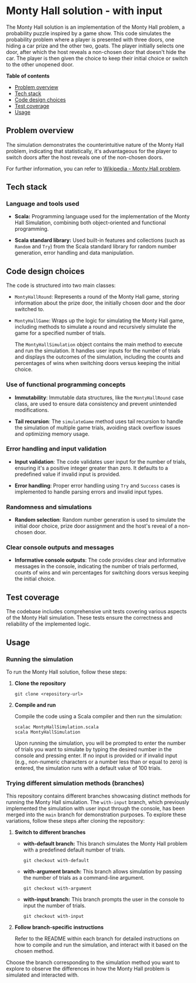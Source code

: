 # Monty Hall solution - with input

The Monty Hall solution is an implementation of the Monty Hall problem, a probability puzzle inspired by a game show. This code simulates the probability problem where a player is presented with three doors, one hiding a car prize and the other two, goats. The player initially selects one door, after which the host reveals a non-chosen door that doesn't hide the car. The player is then given the choice to keep their initial choice or switch to the other unopened door.

**Table of contents**

- [Problem overview](#problem-overview)
- [Tech stack](#tech-stack)
- [Code design choices](#code-design-choices)
- [Test coverage](#test-coverage)
- [Usage](#usage)

## Problem overview

The simulation demonstrates the counterintuitive nature of the Monty Hall problem, indicating that statistically, it's advantageous for the player to switch doors after the host reveals one of the non-chosen doors.

For further information, you can refer to [Wikipedia - Monty Hall problem](https://en.wikipedia.org/wiki/Monty_Hall_problem).

## Tech stack

### Language and tools used

- **Scala:** Programming language used for the implementation of the Monty Hall Simulation, combining both object-oriented and functional programming.

- **Scala standard library:** Used built-in features and collections (such as `Random` and `Try`) from the Scala standard library for random number generation, error handling and data manipulation.

## Code design choices

The code is structured into two main classes:

- `MontyHallRound`: Represents a round of the Monty Hall game, storing information about the prize door, the initially chosen door and the door switched to.

- `MontyHallGame`: Wraps up the logic for simulating the Monty Hall game, including methods to simulate a round and recursively simulate the game for a specified number of trials.

  The `MontyHallSimulation` object contains the main method to execute and run the simulation. It handles user inputs for the number of trials and displays the outcomes of the simulation, including the counts and percentages of wins when switching doors versus keeping the initial choice.

### Use of functional programming concepts

- **Immutability**: Immutable data structures, like the `MontyHallRound` case class, are used to ensure data consistency and prevent unintended modifications.

- **Tail recursion**: The `simulateGame` method uses tail recursion to handle the simulation of multiple game trials, avoiding stack overflow issues and optimizing memory usage.

### Error handling and input validation

- **Input validation**: The code validates user input for the number of trials, ensuring it's a positive integer greater than zero. It defaults to a predefined value if invalid input is provided.

- **Error handling**: Proper error handling using `Try` and `Success` cases is implemented to handle parsing errors and invalid input types.

### Randomness and simulations

- **Random selection**: Random number generation is used to simulate the initial door choice, prize door assignment and the host's reveal of a non-chosen door.

### Clear console outputs and messages

- **Informative console outputs**: The code provides clear and informative messages in the console, indicating the number of trials performed, counts of wins and win percentages for switching doors versus keeping the initial choice.

## Test coverage

The codebase includes comprehensive unit tests covering various aspects of the Monty Hall simulation. These tests ensure the correctness and reliability of the implemented logic.

## Usage

### Running the simulation

To run the Monty Hall solution, follow these steps:

1. **Clone the repository**

   ```
   git clone <repository-url>
   ```

2. **Compile and run**

   Compile the code using a Scala compiler and then run the simulation:

   ```
   scalac MontyHallSimulation.scala
   scala MontyHallSimulation
   ```

   Upon running the simulation, you will be prompted to enter the number of trials you want to simulate by typing the desired number in the console and pressing enter. If no input is provided or if invalid input (e.g., non-numeric characters or a number less than or equal to zero) is entered, the simulation runs with a default value of 100 trials.

### Trying different simulation methods (branches)

This repository contains different branches showcasing distinct methods for running the Monty Hall simulation. The `with-input` branch, which previously implemented the simulation with user input through the console, has been merged into the `main` branch for demonstration purposes. To explore these variations, follow these steps after cloning the repository:

1. **Switch to different branches**

   - **with-default branch:** This branch simulates the Monty Hall problem with a predefined default number of trials.

     ```
     git checkout with-default
     ```

   - **with-argument branch:** This branch allows simulation by passing the number of trials as a command-line argument.

     ```
     git checkout with-argument
     ```

   - **with-input branch:** This branch prompts the user in the console to input the number of trials.

     ```
     git checkout with-input
     ```

2. **Follow branch-specific instructions**

   Refer to the README within each branch for detailed instructions on how to compile and run the simulation, and interact with it based on the chosen method.

Choose the branch corresponding to the simulation method you want to explore to observe the differences in how the Monty Hall problem is simulated and interacted with.
